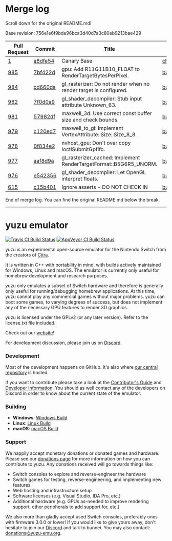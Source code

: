 # Merge log

Scroll down for the original README.md!

Base revision: 756e1e6f9bde96bca3d40d7a3c80eb9213bae429

|Pull Request|Commit|Title|Author|Merged?|
|----|----|----|----|----|
|[1](https://github.com/yuzu-emu/yuzu-canary/pull/1)|[a8dfe54](https://github.com/yuzu-emu/yuzu-canary/pull/1/files/)|Canary Base|[chris062689](https://github.com/chris062689)|Yes|
|[985](https://github.com/yuzu-emu/yuzu/pull/985)|[7bf422d](https://github.com/yuzu-emu/yuzu/pull/985/files/)|gpu: Add R11G11B10_FLOAT to RenderTargetBytesPerPixel.|[bunnei](https://github.com/bunnei)|Yes|
|[984](https://github.com/yuzu-emu/yuzu/pull/984)|[cd660da](https://github.com/yuzu-emu/yuzu/pull/984/files/)|gl_rasterizer: Do not render when no render target is configured.|[bunnei](https://github.com/bunnei)|Yes|
|[982](https://github.com/yuzu-emu/yuzu/pull/982)|[7f0d0a9](https://github.com/yuzu-emu/yuzu/pull/982/files/)|gl_shader_decompiler: Stub input attribute Unknown_63.|[bunnei](https://github.com/bunnei)|Yes|
|[981](https://github.com/yuzu-emu/yuzu/pull/981)|[57982df](https://github.com/yuzu-emu/yuzu/pull/981/files/)|maxwell_3d: Use correct const buffer size and check bounds.|[bunnei](https://github.com/bunnei)|Yes|
|[979](https://github.com/yuzu-emu/yuzu/pull/979)|[c120ed7](https://github.com/yuzu-emu/yuzu/pull/979/files/)|maxwell_to_gl: Implement VertexAttribute::Size::Size_8_8.|[bunnei](https://github.com/bunnei)|Yes|
|[978](https://github.com/yuzu-emu/yuzu/pull/978)|[0f834e2](https://github.com/yuzu-emu/yuzu/pull/978/files/)|nvhost_gpu: Don't over copy IoctlSubmitGpfifo.|[bunnei](https://github.com/bunnei)|Yes|
|[977](https://github.com/yuzu-emu/yuzu/pull/977)|[aaf8d9a](https://github.com/yuzu-emu/yuzu/pull/977/files/)|gl_rasterizer_cached: Implement RenderTargetFormat::B5G6R5_UNORM.|[bunnei](https://github.com/bunnei)|Yes|
|[976](https://github.com/yuzu-emu/yuzu/pull/976)|[e542356](https://github.com/yuzu-emu/yuzu/pull/976/files/)|gl_shader_decompiler: Let OpenGL interpret floats.|[bunnei](https://github.com/bunnei)|Yes|
|[615](https://github.com/yuzu-emu/yuzu/pull/615)|[c15b401](https://github.com/yuzu-emu/yuzu/pull/615/files/)|Ignore asserts - DO NOT CHECK IN|[bunnei](https://github.com/bunnei)|Yes|


End of merge log. You can find the original README.md below the break.

------

yuzu emulator
=============
[![Travis CI Build Status](https://travis-ci.org/yuzu-emu/yuzu.svg?branch=master)](https://travis-ci.org/yuzu-emu/yuzu)
[![AppVeyor CI Build Status](https://ci.appveyor.com/api/projects/status/77k97svb2usreu68?svg=true)](https://ci.appveyor.com/project/bunnei/yuzu)

yuzu is an experimental open-source emulator for the Nintendo Switch from the creators of [Citra](https://citra-emu.org/).

It is written in C++ with portability in mind, with builds actively maintained for Windows, Linux and macOS. The emulator is currently only useful for homebrew development and research purposes.

yuzu only emulates a subset of Switch hardware and therefore is generally only useful for running/debugging homebrew applications. At this time, yuzu cannot play any commercial games without major problems. yuzu can boot some games, to varying degrees of success, but does not implement any of the necessary GPU features to render 3D graphics.

yuzu is licensed under the GPLv2 (or any later version). Refer to the license.txt file included.

Check out our [website](https://yuzu-emu.org/)!

For development discussion, please join us on [Discord](https://discord.gg/XQV6dn9).

### Development

Most of the development happens on GitHub. It's also where [our central repository](https://github.com/yuzu-emu/yuzu) is hosted.

If you want to contribute please take a look at the [Contributor's Guide](CONTRIBUTING.md) and [Developer Information](https://github.com/yuzu-emu/yuzu/wiki/Developer-Information). You should as well contact any of the developers on Discord in order to know about the current state of the emulator.

### Building

* __Windows__: [Windows Build](https://github.com/yuzu-emu/yuzu/wiki/Building-For-Windows)
* __Linux__: [Linux Build](https://github.com/yuzu-emu/yuzu/wiki/Building-For-Linux)
* __macOS__: [macOS Build](https://github.com/yuzu-emu/yuzu/wiki/Building-for-macOS)


### Support
We happily accept monetary donations or donated games and hardware. Please see our [donations page](https://yuzu-emu.org/donate/) for more information on how you can contribute to yuzu. Any donations received will go towards things like:
* Switch consoles to explore and reverse-engineer the hardware
* Switch games for testing, reverse-engineering, and implementing new features
* Web hosting and infrastructure setup
* Software licenses (e.g. Visual Studio, IDA Pro, etc.)
* Additional hardware (e.g. GPUs as-needed to improve rendering support, other peripherals to add support for, etc.)

We also more than gladly accept used Switch consoles, preferably ones with firmware 3.0.0 or lower! If you would like to give yours away, don't hesitate to join our [Discord](https://discord.gg/VXqngT3) and talk to bunnei. You may also contact: donations@yuzu-emu.org.
